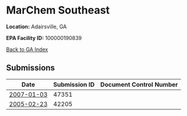 # MarChem Southeast

**Location:** Adairsville, GA

**EPA Facility ID:** 100000190839

[Back to GA Index](../../index.md)

## Submissions

| Date | Submission ID | Document Control Number |
|------|--------------|-------------------------|
| [2007-01-03](submissions/47351.md) | 47351 |  |
| [2005-02-23](submissions/42205.md) | 42205 |  |
